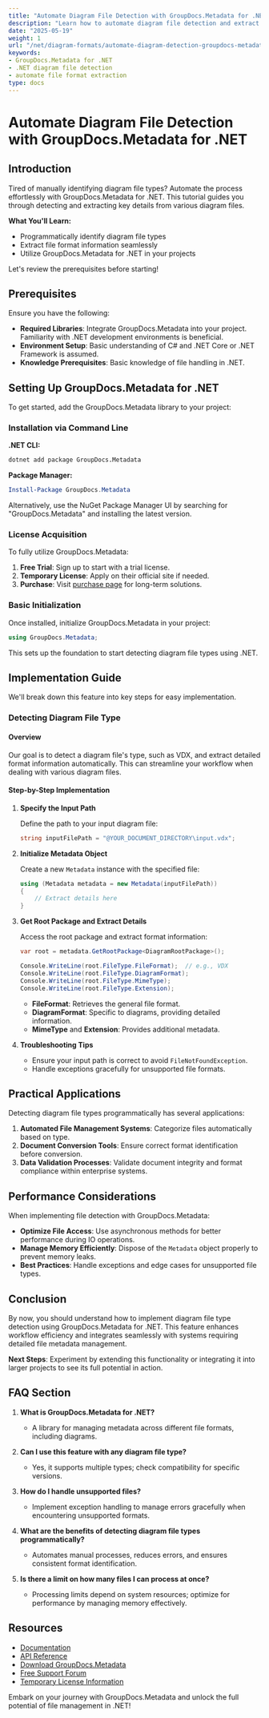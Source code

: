 ```yaml
---
title: "Automate Diagram File Detection with GroupDocs.Metadata for .NET | Tutorial"
description: "Learn how to automate diagram file detection and extract metadata using GroupDocs.Metadata for .NET. Streamline your workflow and manage files efficiently."
date: "2025-05-19"
weight: 1
url: "/net/diagram-formats/automate-diagram-detection-groupdocs-metadata-net/"
keywords:
- GroupDocs.Metadata for .NET
- .NET diagram file detection
- automate file format extraction
type: docs
---
```

# Automate Diagram File Detection with GroupDocs.Metadata for .NET

## Introduction

Tired of manually identifying diagram file types? Automate the process effortlessly with GroupDocs.Metadata for .NET. This tutorial guides you through detecting and extracting key details from various diagram files.

**What You'll Learn:**
- Programmatically identify diagram file types
- Extract file format information seamlessly
- Utilize GroupDocs.Metadata for .NET in your projects

Let's review the prerequisites before starting!

## Prerequisites

Ensure you have the following:

- **Required Libraries**: Integrate GroupDocs.Metadata into your project. Familiarity with .NET development environments is beneficial.
- **Environment Setup**: Basic understanding of C# and .NET Core or .NET Framework is assumed.
- **Knowledge Prerequisites**: Basic knowledge of file handling in .NET.

## Setting Up GroupDocs.Metadata for .NET

To get started, add the GroupDocs.Metadata library to your project:

### Installation via Command Line

**.NET CLI:**
```bash
dotnet add package GroupDocs.Metadata
```

**Package Manager:**
```powershell
Install-Package GroupDocs.Metadata
```

Alternatively, use the NuGet Package Manager UI by searching for "GroupDocs.Metadata" and installing the latest version.

### License Acquisition

To fully utilize GroupDocs.Metadata:

1. **Free Trial**: Sign up to start with a trial license.
2. **Temporary License**: Apply on their official site if needed.
3. **Purchase**: Visit [purchase page](https://purchase.groupdocs.com/temporary-license/) for long-term solutions.

### Basic Initialization

Once installed, initialize GroupDocs.Metadata in your project:

```csharp
using GroupDocs.Metadata;
```

This sets up the foundation to start detecting diagram file types using .NET.

## Implementation Guide

We'll break down this feature into key steps for easy implementation.

### Detecting Diagram File Type

#### Overview

Our goal is to detect a diagram file's type, such as VDX, and extract detailed format information automatically. This can streamline your workflow when dealing with various diagram files.

#### Step-by-Step Implementation

1. **Specify the Input Path**

   Define the path to your input diagram file:

   ```csharp
   string inputFilePath = "@YOUR_DOCUMENT_DIRECTORY\input.vdx";
   ```

2. **Initialize Metadata Object**

   Create a new `Metadata` instance with the specified file:

   ```csharp
   using (Metadata metadata = new Metadata(inputFilePath))
   {
       // Extract details here
   }
   ```

3. **Get Root Package and Extract Details**

   Access the root package and extract format information:

   ```csharp
   var root = metadata.GetRootPackage<DiagramRootPackage>();

   Console.WriteLine(root.FileType.FileFormat);  // e.g., VDX
   Console.WriteLine(root.FileType.DiagramFormat);
   Console.WriteLine(root.FileType.MimeType);
   Console.WriteLine(root.FileType.Extension);
   ```

   - **FileFormat**: Retrieves the general file format.
   - **DiagramFormat**: Specific to diagrams, providing detailed information.
   - **MimeType** and **Extension**: Provides additional metadata.

4. **Troubleshooting Tips**

   - Ensure your input path is correct to avoid `FileNotFoundException`.
   - Handle exceptions gracefully for unsupported file formats.

## Practical Applications

Detecting diagram file types programmatically has several applications:

1. **Automated File Management Systems**: Categorize files automatically based on type.
2. **Document Conversion Tools**: Ensure correct format identification before conversion.
3. **Data Validation Processes**: Validate document integrity and format compliance within enterprise systems.

## Performance Considerations

When implementing file detection with GroupDocs.Metadata:

- **Optimize File Access**: Use asynchronous methods for better performance during IO operations.
- **Manage Memory Efficiently**: Dispose of the `Metadata` object properly to prevent memory leaks.
- **Best Practices**: Handle exceptions and edge cases for unsupported file types.

## Conclusion

By now, you should understand how to implement diagram file type detection using GroupDocs.Metadata for .NET. This feature enhances workflow efficiency and integrates seamlessly with systems requiring detailed file metadata management.

**Next Steps**: Experiment by extending this functionality or integrating it into larger projects to see its full potential in action.

## FAQ Section

1. **What is GroupDocs.Metadata for .NET?**
   - A library for managing metadata across different file formats, including diagrams.

2. **Can I use this feature with any diagram file type?**
   - Yes, it supports multiple types; check compatibility for specific versions.

3. **How do I handle unsupported files?**
   - Implement exception handling to manage errors gracefully when encountering unsupported formats.

4. **What are the benefits of detecting diagram file types programmatically?**
   - Automates manual processes, reduces errors, and ensures consistent format identification.

5. **Is there a limit on how many files I can process at once?**
   - Processing limits depend on system resources; optimize for performance by managing memory effectively.

## Resources

- [Documentation](https://docs.groupdocs.com/metadata/net/)
- [API Reference](https://reference.groupdocs.com/metadata/net/)
- [Download GroupDocs.Metadata](https://releases.groupdocs.com/metadata/net/)
- [Free Support Forum](https://forum.groupdocs.com/c/metadata/)
- [Temporary License Information](https://purchase.groupdocs.com/temporary-license/)

Embark on your journey with GroupDocs.Metadata and unlock the full potential of file management in .NET!

